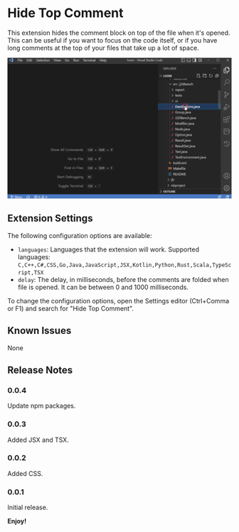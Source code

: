 # Hide Top Comment

This extension hides the comment block on top of the file when it's opened. This can be useful if you want to focus on the code itself, or if you have long comments at the top of your files that take up a lot of space. 

![preview](images/preview.gif)

## Extension Settings

The following configuration options are available:

* `languages`: Languages that the extension will work. Supported languages: `C,C++,C#,CSS,Go,Java,JavaScript,JSX,Kotlin,Python,Rust,Scala,TypeScript,TSX`
* `delay`: The delay, in milliseconds, before the comments are folded when file is opened. It can be between 0 and 1000 milliseconds.

To change the configuration options, open the Settings editor (Ctrl+Comma or F1) and search for "Hide Top Comment".

## Known Issues
None


## Release Notes
### 0.0.4
Update npm packages.

### 0.0.3
Added JSX and TSX.

### 0.0.2
Added CSS.

### 0.0.1
Initial release.


**Enjoy!**
